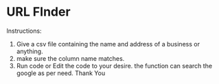 # URL FInder

Instructions:

1. Give a csv file containing the name and address of a business or anything.
2. make sure the column name matches.
3. Run code
or 
Edit the code to your desire.
the function can search the google as per need.
Thank You
